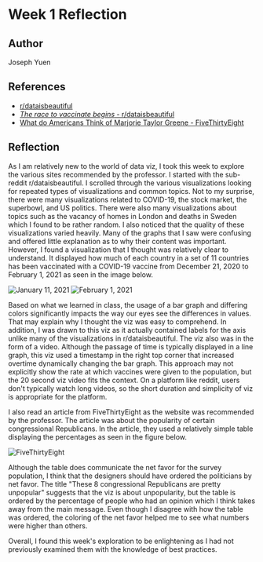 Week 1 Reflection
===

Author
---
Joseph Yuen

References
---
- [r/dataisbeautiful](https://www.reddit.com/r/dataisbeautiful/)
- [*The race to vaccinate begins* - r/dataisbeautiful](https://www.reddit.com/r/dataisbeautiful/comments/ld1h3e/oc_the_race_to_vaccinate_begins/)
- [What do Americans Think of Marjorie Taylor Greene - FiveThirtyEight](https://fivethirtyeight.com/features/what-do-americans-think-of-marjorie-taylor-greene-liz-cheney-josh-hawley/)

Reflection
---
As I am relatively new to the world of data viz, I took this week to explore the various sites recommended by the professor. I started with the sub-reddit r/dataisbeautiful. I scrolled through the various visualizations looking for repeated types of visualizations and common topics. Not to my surprise, there were many visualizations related to COVID-19, the stock market, the superbowl, and US politics. There were also many visualizations about topics such as the vacancy of homes in London and deaths in Sweden which I found to be rather random. I also noticed that the quality of these visualizations varied heavily. Many of the graphs that I saw were confusing and offered little explanation as to why their content was important. However, I found a visualization that I thought was relatively clear to understand. It displayed how much of each country in a set of 11 countries has been vaccinated with a COVID-19 vaccine from December 21, 2020 to February 1, 2021 as seen in the image below. 

![January 11, 2021](images/race1.png)
![February 1, 2021](images/race2.png)

Based on what we learned in class, the usage of a bar graph and differing colors significantly impacts the way our eyes see the differences in values. That may explain why I thought the viz was easy to comprehend. In addition, I was drawn to this viz as it actually contained labels for the axis unlike many of the visualizations in r/dataisbeautiful. The viz also was in the form of a video. Although the passage of time is typically displayed in a line graph, this viz used a timestamp in the right top corner that increased overtime dynamically changing the bar graph. This approach may not explicitly show the rate at which vaccines were given to the population, but the 20 second viz video fits the context. On a platform like reddit, users don't typically watch long videos, so the short duration and simplicity of viz is appropriate for the platform.

I also read an article from FiveThirtyEight as the website was recommended by the professor. The article was about the popularity of certain congressional Republicans. In the article, they used a relatively simple table displaying the percentages as seen in the figure below. 

![FiveThirtyEight](images/political1.png)

Although the table does communicate the net favor for the survey population, I think that the designers should have ordered the politicians by net favor. The title "These 8 congressional Republicans are pretty unpopular" suggests that the viz is about unpopularity, but the table is ordered by the percentage of people who had an opinion which I think takes away from the main message. Even though I disagree with how the table was ordered, the coloring of the net favor helped me to see what numbers were higher than others.

Overall, I found this week's exploration to be enlightening as I had not previously examined them with the knowledge of best practices.